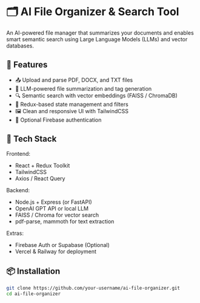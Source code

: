 # 🗂️ AI File Organizer & Search Tool

An AI-powered file manager that summarizes your documents and enables smart semantic search using Large Language Models (LLMs) and vector databases.

## 🚀 Features

- 📤 Upload and parse PDF, DOCX, and TXT files
- 🧠 LLM-powered file summarization and tag generation
- 🔍 Semantic search with vector embeddings (FAISS / ChromaDB)
- 💾 Redux-based state management and filters
- 🖼️ Clean and responsive UI with TailwindCSS
- 🔐 Optional Firebase authentication

## 🧱 Tech Stack

Frontend:
- React + Redux Toolkit
- TailwindCSS
- Axios / React Query

Backend:
- Node.js + Express (or FastAPI)
- OpenAI GPT API or local LLM
- FAISS / Chroma for vector search
- pdf-parse, mammoth for text extraction

Extras:
- Firebase Auth or Supabase (Optional)
- Vercel & Railway for deployment

## 📦 Installation

```bash
git clone https://github.com/your-username/ai-file-organizer.git
cd ai-file-organizer

